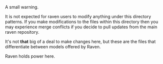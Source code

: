 A small warning.

It is not expected for raven users to modify anything under this directory patterns.
If you make modifications to the files within this directory then you may experience
merge conflicts if you decide to pull updates from the main raven repository.

It's not **that** big of a deal to make changes here, but these are the files that
differentiate between models offered by Raven.

Raven holds power here.
